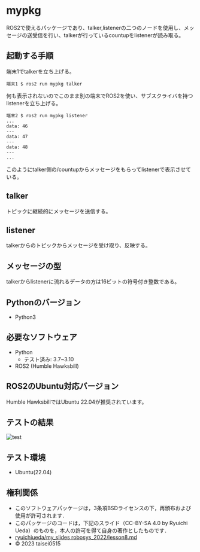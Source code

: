 # mypkg
ROS2で使えるパッケージであり、talker,listenerの二つのノードを使用し、メッセージの送受信を行い、talkerが行っているcountupをlistenerが読み取る。

## 起動する手順
端末1でtalkerを立ち上げる。
```
端末1 $ ros2 run mypkg talker
```
何も表示されないのでこのまま別の端末でROS2を使い、サブスクライバを持つlistenerを立ち上げる。
```
端末2 $ ros2 run mypkg listener
...
data: 46
---
data: 47
---
data: 48
---
...
```
このようにtalker側の/countupからメッセージをもらってlistenerで表示させている。

## talker
トピックに継続的にメッセージを送信する。

## listener
talkerからのトピックからメッセージを受け取り、反映する。

## メッセージの型
talkerからlistenerに流れるデータの方は16ビットの符号付き整数である。

## Pythonのバージョン
* Python3

## 必要なソフトウェア
* Python
  * テスト済み: 3.7~3.10
* ROS2 (Humble Hawksbill)

## ROS2のUbuntu対応バージョン
Humble HawksbillではUbuntu 22.04が推奨されています。

## テストの結果
![test](https://github.com/taisei0515/mypkg/actions/workflows/test.yml/badge.svg)

## テスト環境
* Ubuntu(22.04)

## 権利関係
* このソフトウェアパッケージは，3条項BSDライセンスの下，再頒布および使用が許可されます．
* このパッケージのコードは，下記のスライド（CC-BY-SA 4.0 by Ryuichi Ueda）のものを，本人の許可を得て自身の著作としたものです．
* [ryuichiueda/my_slides robosys_2022/lesson8.md](https://github.com/ryuichiueda/my_slides/tree/master/robosys_2022/lesson8.md)
* © 2023 taisei0515
